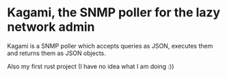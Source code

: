# Kagami, the SNMP poller for the lazy network admin

Kagami is a SNMP poller which accepts queries as JSON, executes them and returns
them as JSON objects.

Also my first rust project (I have no idea what I am doing :))
